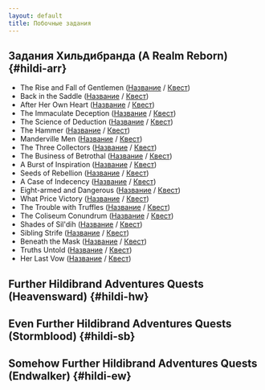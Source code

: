 ```yaml
---
layout: default
title: Побочные задания
---
```


## Задания Хильдибранда (A Realm Reborn) {#hildi-arr}
* The Rise and Fall of Gentlemen ([Название](https://host6450.hnt.ru/translate/ffxiv-translation/quests/ru/?checksum=68af168e885d9c35) / [Квест](https://host6450.hnt.ru/projects/ffxiv-translation/quest-012-chrhdb101_01204/))
* Back in the Saddle ([Название](https://host6450.hnt.ru/translate/ffxiv-translation/quests/ru/?checksum=6a7e5fbe5ff8defa) / [Квест](https://host6450.hnt.ru/projects/ffxiv-translation/quest-012-chrhdb102_01205/))
* After Her Own Heart ([Название](https://host6450.hnt.ru/translate/ffxiv-translation/quests/ru/?checksum=8e007c788fc3b2c1) / [Квест](https://host6450.hnt.ru/projects/ffxiv-translation/quest-012-chrhdb103_01206/))
* The Immaculate Deception ([Название](https://host6450.hnt.ru/translate/ffxiv-translation/quests/ru/?checksum=9eb8f6629b15ce12) / [Квест](https://host6450.hnt.ru/projects/ffxiv-translation/quest-012-chrhdb104_01207/))
* The Science of Deduction ([Название](https://host6450.hnt.ru/translate/ffxiv-translation/quests/ru/?checksum=40774b6048dbbe97) / [Квест](https://host6450.hnt.ru/projects/ffxiv-translation/quest-013-chrhdb201_01315/))
* The Hammer ([Название](https://host6450.hnt.ru/translate/ffxiv-translation/quests/ru/?checksum=fbb475cafd263bc5) / [Квест](https://host6450.hnt.ru/projects/ffxiv-translation/quest-013-chrhdb202_01316/))
* Manderville Men ([Название](https://host6450.hnt.ru/translate/ffxiv-translation/quests/ru/?checksum=e97f0c2beaed4d2a) / [Квест](https://host6450.hnt.ru/projects/ffxiv-translation/quest-013-chrhdb203_01317/))
* The Three Collectors ([Название](https://host6450.hnt.ru/translate/ffxiv-translation/quests/ru/?checksum=2c82f9920da91dd3) / [Квест](https://host6450.hnt.ru/projects/ffxiv-translation/quest-013-chrhdb204_01318/))
* The Business of Betrothal ([Название](https://host6450.hnt.ru/translate/ffxiv-translation/quests/ru/?checksum=98241a2b3e22ee19) / [Квест](https://host6450.hnt.ru/projects/ffxiv-translation/quest-014-chrhdb301_01438/))
* A Burst of Inspiration ([Название](https://host6450.hnt.ru/translate/ffxiv-translation/quests/ru/?checksum=ae9814ede3a3a526) / [Квест](https://host6450.hnt.ru/projects/ffxiv-translation/quest-014-chrhdb302_01439/))
* Seeds of Rebellion ([Название](https://host6450.hnt.ru/translate/ffxiv-translation/quests/ru/?checksum=a5292f6e31b2fa41) / [Квест](https://host6450.hnt.ru/projects/ffxiv-translation/quest-014-chrhdb303_01440/))
* A Case of Indecency ([Название](https://host6450.hnt.ru/translate/ffxiv-translation/quests/ru/?checksum=b72562f819036886) / [Квест](https://host6450.hnt.ru/projects/ffxiv-translation/quest-014-chrhdb304_01441/))
* Eight-armed and Dangerous ([Название](https://host6450.hnt.ru/translate/ffxiv-translation/quests/ru/?checksum=512c1893974d5ab8) / [Квест](https://host6450.hnt.ru/projects/ffxiv-translation/quest-001-chrhdb401_00166/))
* What Price Victory ([Название](https://host6450.hnt.ru/translate/ffxiv-translation/quests/ru/?checksum=5963c64ed6b8a58d) / [Квест](https://host6450.hnt.ru/projects/ffxiv-translation/quest-002-chrhdb402_00202/))
* The Trouble with Truffles ([Название](https://host6450.hnt.ru/translate/ffxiv-translation/quests/ru/?checksum=b402d895f2953190) / [Квест](https://host6450.hnt.ru/projects/ffxiv-translation/quest-002-chrhdb403_00203/))
* The Coliseum Conundrum ([Название](https://host6450.hnt.ru/translate/ffxiv-translation/quests/ru/?checksum=c9c1855c7be60e1) / [Квест](https://host6450.hnt.ru/projects/ffxiv-translation/quest-002-chrhdb404_00204/))
* Shades of Sil'dih ([Название](https://host6450.hnt.ru/translate/ffxiv-translation/quests/ru/?checksum=c97247980719336f) / [Квест](https://host6450.hnt.ru/projects/ffxiv-translation/quest-004-chrhdb501_00490/))
* Sibling Strife ([Название](https://host6450.hnt.ru/translate/ffxiv-translation/quests/ru/?checksum=f7240c9c8037d0b7) / [Квест](https://host6450.hnt.ru/projects/ffxiv-translation/quest-004-chrhdb502_00491/))
* Beneath the Mask ([Название](https://host6450.hnt.ru/translate/ffxiv-translation/quests/ru/?checksum=38d5325389fdab17) / [Квест](https://host6450.hnt.ru/projects/ffxiv-translation/quest-004-chrhdb503_00492/))
* Truths Untold ([Название](https://host6450.hnt.ru/translate/ffxiv-translation/quests/ru/?checksum=ef14b436ca687953) / [Квест](https://host6450.hnt.ru/projects/ffxiv-translation/quest-004-chrhdb504_00493/))
* Her Last Vow ([Название](https://host6450.hnt.ru/translate/ffxiv-translation/quests/ru/?checksum=a00754fe1830ab5b) / [Квест](https://host6450.hnt.ru/projects/ffxiv-translation/quest-005-chrhdb505_00502/))

## Further Hildibrand Adventures Quests (Heavensward) {#hildi-hw}

## Even Further Hildibrand Adventures Quests (Stormblood) {#hildi-sb}

## Somehow Further Hildibrand Adventures Quests (Endwalker) {#hildi-ew}